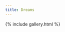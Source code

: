 ```yaml
---
title: Dreams
---
```

{% include gallery.html %}
<a-entity environment="preset: contact"></a-entity>
